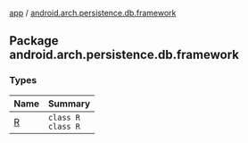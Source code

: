 [app](../index.md) / [android.arch.persistence.db.framework](./index.md)

## Package android.arch.persistence.db.framework

### Types

| Name | Summary |
|---|---|
| [R](-r/index.md) | `class R`<br>`class R` |
